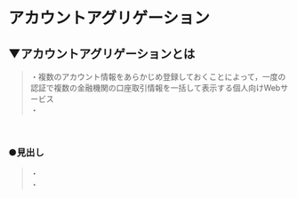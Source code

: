 # アカウントアグリゲーション

## ▼アカウントアグリゲーションとは
>・複数のアカウント情報をあらかじめ登録しておくことによって，一度の認証で複数の金融機関の口座取引情報を一括して表示する個人向けWebサービス<br>
>・<br>
<br>

### ●見出し
>・<br>
>・<br>
<br>
